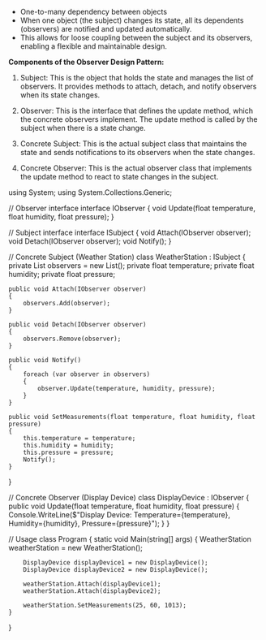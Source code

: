 - One-to-many dependency between objects
- When one object (the subject) changes its state, all its dependents (observers) are notified and updated automatically.
- This allows for loose coupling between the subject and its observers, enabling a flexible and maintainable design.

**Components of the Observer Design Pattern:**

1. Subject: This is the object that holds the state and manages the list of observers. It provides methods to attach, detach, and notify observers when its state changes.
    
2. Observer: This is the interface that defines the update method, which the concrete observers implement. The update method is called by the subject when there is a state change.
    
3. Concrete Subject: This is the actual subject class that maintains the state and sends notifications to its observers when the state changes.
    
4. Concrete Observer: This is the actual observer class that implements the update method to react to state changes in the subject.

using System;
using System.Collections.Generic;

// Observer interface
interface IObserver
{
    void Update(float temperature, float humidity, float pressure);
}

// Subject interface
interface ISubject
{
    void Attach(IObserver observer);
    void Detach(IObserver observer);
    void Notify();
}

// Concrete Subject (Weather Station)
class WeatherStation : ISubject
{
    private List<IObserver> observers = new List<IObserver>();
    private float temperature;
    private float humidity;
    private float pressure;

    public void Attach(IObserver observer)
    {
        observers.Add(observer);
    }

    public void Detach(IObserver observer)
    {
        observers.Remove(observer);
    }

    public void Notify()
    {
        foreach (var observer in observers)
        {
            observer.Update(temperature, humidity, pressure);
        }
    }

    public void SetMeasurements(float temperature, float humidity, float pressure)
    {
        this.temperature = temperature;
        this.humidity = humidity;
        this.pressure = pressure;
        Notify();
    }
}

// Concrete Observer (Display Device)
class DisplayDevice : IObserver
{
    public void Update(float temperature, float humidity, float pressure)
    {
        Console.WriteLine($"Display Device: Temperature={temperature}, Humidity={humidity}, Pressure={pressure}");
    }
}

// Usage
class Program
{
    static void Main(string[] args)
    {
        WeatherStation weatherStation = new WeatherStation();

        DisplayDevice displayDevice1 = new DisplayDevice();
        DisplayDevice displayDevice2 = new DisplayDevice();

        weatherStation.Attach(displayDevice1);
        weatherStation.Attach(displayDevice2);

        weatherStation.SetMeasurements(25, 60, 1013);
    }
}

